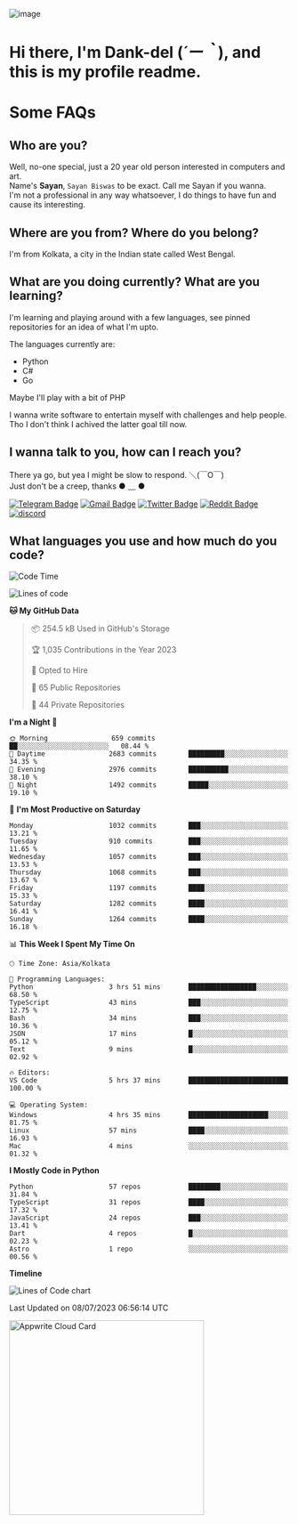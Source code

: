 ![image](https://user-images.githubusercontent.com/63096193/125182844-29f20800-e22f-11eb-8dc9-b0f2d29647bb.png)

# **Hi there, I'm Dank-del (*´ー｀*), and this is my profile readme.**
<!--  [![Profile views](https://gpvc.arturio.dev/dank-del)](https://github.com/dank-del) -->
# Some FAQs

## **Who are you?**

Well, no-one special, just a 20 year old person interested in computers and art. \
Name's **Sayan**, `Sayan Biswas` to be exact. Call me Sayan if you wanna. \
I'm not a professional in any way whatsoever, I do things to have fun and cause its interesting.

## **Where are you from? Where do you belong?**

I'm from Kolkata, a city in the Indian state called West Bengal.

## **What are you doing currently? What are you learning?**

I'm learning and playing around with a few languages, see pinned repositories for an idea of what I'm upto.

The languages currently are:

- Python
- C#
- Go

Maybe I'll play with a bit of PHP

I wanna write software to entertain myself with challenges and help people. \
Tho I don't think I achived the latter goal till now.

<!--## **Eww, I see a weeb profile.**

Can't help it, it's the best way to hide my face on this account
> Why do people hate weebs .-.

## **Cool, what more interests you?**

My interests are quite, weird. They're scattered all over the place. \
I've been fascinated by music and have studied it since the age of 6, I've performed on stage and on air but yeah now I've been away from that. I specialize in key instruments. \
Another thing that interests me is Media Production, aka, working with audio, video and broadcasting media.

> I just like art in general. also feeds the reason of me being obsessed with Japanese drawings (⋟ ﹏ ⋞)-->

## **I wanna talk to you, how can I reach you?**

There ya go, but yea I might be slow to respond. ＼(￣O￣) \
Just don't be a creep, thanks ● ﹏ ●

[![Telegram Badge](https://img.shields.io/badge/-dank_as_fuck-1ca0f1?style=flat-square&logo=telegram&logoColor=white&link=https://t.me/dank_as_fuck)](https://t.me/dank_as_fuck)
[![Gmail Badge](https://img.shields.io/badge/-sayan@asia.com-c14438?style=flat-square&logo=Gmail&logoColor=white&link=mailto:sayan@asia.com)](mailto:sayan@asia.com)
[![Twitter Badge](https://img.shields.io/twitter/follow/TheDankDel?style=social)](https://twitter.com/TheDankDel)
[![Reddit Badge](https://img.shields.io/reddit/user-karma/combined/dank_as_fuck_?style=social)](https://www.reddit.com/user/dank_as_fuck_/)
[![discord](https://discord-md-badge.vercel.app/api/shield/506536929152466945?style=social)](https://discordapp.com/users/506536929152466945)

## **What languages you use and how much do you code?**

<!--START_SECTION:waka-->
![Code Time](http://img.shields.io/badge/Code%20Time-1%2C182%20hrs%2049%20mins-blue)

![Lines of code](https://img.shields.io/badge/From%20Hello%20World%20I%27ve%20Written-4.6%20million%20lines%20of%20code-blue)

**🐱 My GitHub Data** 

> 📦 254.5 kB Used in GitHub's Storage 
 > 
> 🏆 1,035 Contributions in the Year 2023
 > 
> 💼 Opted to Hire
 > 
> 📜 65 Public Repositories 
 > 
> 🔑 44 Private Repositories 
 > 
**I'm a Night 🦉** 

```text
🌞 Morning                659 commits         ██░░░░░░░░░░░░░░░░░░░░░░░   08.44 % 
🌆 Daytime                2683 commits        █████████░░░░░░░░░░░░░░░░   34.35 % 
🌃 Evening                2976 commits        ██████████░░░░░░░░░░░░░░░   38.10 % 
🌙 Night                  1492 commits        █████░░░░░░░░░░░░░░░░░░░░   19.10 % 
```
📅 **I'm Most Productive on Saturday** 

```text
Monday                   1032 commits        ███░░░░░░░░░░░░░░░░░░░░░░   13.21 % 
Tuesday                  910 commits         ███░░░░░░░░░░░░░░░░░░░░░░   11.65 % 
Wednesday                1057 commits        ███░░░░░░░░░░░░░░░░░░░░░░   13.53 % 
Thursday                 1068 commits        ███░░░░░░░░░░░░░░░░░░░░░░   13.67 % 
Friday                   1197 commits        ████░░░░░░░░░░░░░░░░░░░░░   15.33 % 
Saturday                 1282 commits        ████░░░░░░░░░░░░░░░░░░░░░   16.41 % 
Sunday                   1264 commits        ████░░░░░░░░░░░░░░░░░░░░░   16.18 % 
```


📊 **This Week I Spent My Time On** 

```text
🕑︎ Time Zone: Asia/Kolkata

💬 Programming Languages: 
Python                   3 hrs 51 mins       █████████████████░░░░░░░░   68.50 % 
TypeScript               43 mins             ███░░░░░░░░░░░░░░░░░░░░░░   12.75 % 
Bash                     34 mins             ███░░░░░░░░░░░░░░░░░░░░░░   10.36 % 
JSON                     17 mins             █░░░░░░░░░░░░░░░░░░░░░░░░   05.12 % 
Text                     9 mins              █░░░░░░░░░░░░░░░░░░░░░░░░   02.92 % 

🔥 Editors: 
VS Code                  5 hrs 37 mins       █████████████████████████   100.00 % 

💻 Operating System: 
Windows                  4 hrs 35 mins       ████████████████████░░░░░   81.75 % 
Linux                    57 mins             ████░░░░░░░░░░░░░░░░░░░░░   16.93 % 
Mac                      4 mins              ░░░░░░░░░░░░░░░░░░░░░░░░░   01.32 % 
```

**I Mostly Code in Python** 

```text
Python                   57 repos            ████████░░░░░░░░░░░░░░░░░   31.84 % 
TypeScript               31 repos            ████░░░░░░░░░░░░░░░░░░░░░   17.32 % 
JavaScript               24 repos            ███░░░░░░░░░░░░░░░░░░░░░░   13.41 % 
Dart                     4 repos             █░░░░░░░░░░░░░░░░░░░░░░░░   02.23 % 
Astro                    1 repo              ░░░░░░░░░░░░░░░░░░░░░░░░░   00.56 % 
```



**Timeline**

![Lines of Code chart](https://raw.githubusercontent.com/Dank-del/Dank-del/main/assets/bar_graph.png)


 Last Updated on 08/07/2023 06:56:14 UTC
<!--END_SECTION:waka-->

<!--## **Can I stalk your spotify?**

Um sure.

![OwO Spotify](https://spotify-recently-played-readme.vercel.app/api?user=31fdrsslnr7nvq4ytqwtw7c4rxfm&count=5)-->

<a href="https://cloud.appwrite.io/card/64773257171d49803c27">
	<img width="350" src="https://cloud.appwrite.io/v1/cards/cloud?userId=64773257171d49803c27" alt="Appwrite Cloud Card" />
</a>
